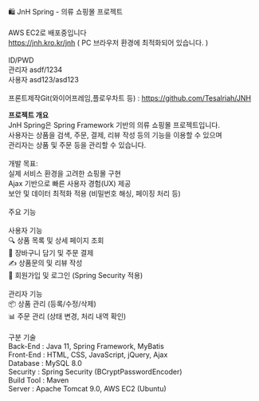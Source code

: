 🛍️ JnH Spring - 의류 쇼핑몰 프로젝트<br><br>
AWS EC2로 배포중입니다<br>
https://jnh.kro.kr/jnh ( PC 브라우저 환경에 최적화되어 있습니다. )<br><br>
ID/PWD<br>
관리자 asdf/1234<br>
사용자 asd123/asd123<br>
<br>
프론트제작Git(와이어프레임,플로우차트 등)  : https://github.com/Tesalriah/JNH

<b>프로젝트 개요</b><br>
JnH Spring은 Spring Framework 기반의 의류 쇼핑몰 프로젝트입니다.<br>
사용자는 상품을 검색, 주문, 결제, 리뷰 작성 등의 기능을 이용할 수 있으며<br>
관리자는 상품 및 주문 등을 관리할 수 있습니다.<br>
<br>
개발 목표:<br>
실제 서비스 환경을 고려한 쇼핑몰 구현<br>
Ajax 기반으로 빠른 사용자 경험(UX) 제공<br>
보안 및 데이터 최적화 적용 (비밀번호 해싱, 페이징 처리 등)<br>
<br>주요 기능<br><br>
사용자 기능<br>
🔍 상품 목록 및 상세 페이지 조회<br>
🛒 장바구니 담기 및 주문 결제<br>
✍️ 상품문의 및 리뷰 작성<br>
🔑 회원가입 및 로그인 (Spring Security 적용)<br>
<br>
관리자 기능<br>
📦 상품 관리 (등록/수정/삭제)<br>
📊 주문 관리 (상태 변경, 처리 내역 확인)<br>
<br>
구분	기술<br>
Back-End : Java 11, Spring Framework, MyBatis<br>
Front-End : HTML, CSS, JavaScript, jQuery, Ajax<br>
Database : MySQL 8.0<br>
Security : Spring Security (BCryptPasswordEncoder)<br>
Build Tool : Maven<br>
Server : Apache Tomcat 9.0, AWS EC2 (Ubuntu)
